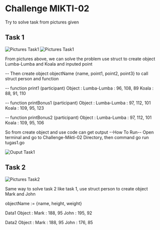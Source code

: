 # Challenge MIKTI-02

Try to solve task from pictures given

## Task 1

![Pictures Task1](/ChallengeMIKTI/Challenge-Mikti-02/Documentation/Ch1.0.png)
![Pictures Task1](/ChallengeMIKTI/Challenge-Mikti-02/Documentation/Ch1.1.png)

From pictures above, we can solve the problem use struct to create object Lumba-Lumba and Koala and inputed point

-- Then create object objectName {name, point1, point2, point3} to call struct person and function

-- function print1 (participant)
Object :
Lumba-Lumba : 96, 108, 89
Koala : 88, 91, 110

-- function printBonus1 (participant)
Object :
Lumba-Lumba : 97, 112, 101
Koala : 109, 95, 123

-- function printBonus2 (participant)
Object :
Lumba-Lumba : 97, 112, 101
Koala : 109, 95, 106

So from create object and use code can get output
--How To Run--
Open terminal and go to Challenge-Mikti-02 Directory, then command go run tugas1.go

![Ouput Task1](/ChallengeMIKTI/Challenge-Mikti-02/Documentation/O-Ch1.png)

## Task 2

![Pictures Task2](/ChallengeMIKTI/Challenge-Mikti-02/Documentation/Ch2.png)

Same way to solve task 2 like task 1, use struct person to create object Mark and John

objectName := {name, height, weight}

Data1
Object :
Mark : 188, 95
John : 195, 92

Data2
Object :
Mark : 188, 95
John : 176, 85
